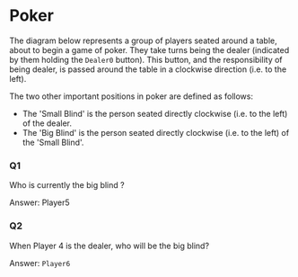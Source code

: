 # Poker

The diagram below represents a group of players seated around a table, about to begin a game of poker.
They take turns being the dealer (indicated by them holding the `Dealer0` button). This button, and the responsibility of being dealer, is passed
around the table in a clockwise direction (i.e. to the left).

The two other important positions in poker are defined as follows:

- The 'Small Blind' is the person seated directly clockwise (i.e. to the left) of the dealer.
- The 'Big Blind' is the person seated directly clockwise (i.e. to the left) of the 'Small Blind'.



### Q1


Who is currently the big blind ?

Answer: Player5




### Q2

When Player 4 is the dealer, who will be the big blind?

Answer: `Player6`

